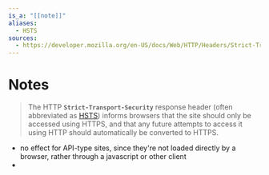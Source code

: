 ```yaml
---
is_a: "[[note]]"
aliases:
  - HSTS
sources:
  - https://developer.mozilla.org/en-US/docs/Web/HTTP/Headers/Strict-Transport-Security
---
```

# Notes
> The HTTP **`Strict-Transport-Security`** response header (often abbreviated as [HSTS](https://developer.mozilla.org/en-US/docs/Glossary/HSTS)) informs browsers that the site should only be accessed using HTTPS, and that any future attempts to access it using HTTP should automatically be converted to HTTPS.

- no effect for API-type sites, since they're not loaded directly by a browser, rather through a javascript or other client
- 